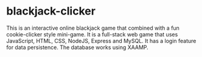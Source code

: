 # blackjack-clicker
This is an interactive online blackjack game that combined with a fun cookie-clicker style mini-game. It is a full-stack web game that uses JavaScript, HTML, CSS, NodeJS, Express and MySQL. It has a login feature for data persistence. The database works using XAAMP.
